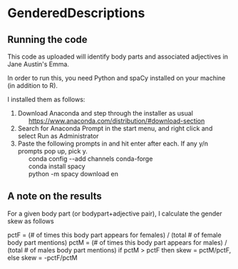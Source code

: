 # GenderedDescriptions
<h2>Running the code</h2>
This code as uploaded will identify body parts and associated adjectives in Jane Austin's Emma.
  
In order to run this, you need Python and spaCy installed on your machine (in addition to R).
  
I installed them as follows:
1. Download Anaconda and step through the installer as usual
<br>&nbsp;&nbsp;&nbsp;&nbsp;&nbsp;&nbsp;https://www.anaconda.com/distribution/#download-section
2. Search for Anaconda Prompt in the start menu, and right click and select Run as Administrator
3. Paste the following prompts in and hit enter after each. If any y/n prompts pop up, pick y.
<br>&nbsp;&nbsp;&nbsp;&nbsp;&nbsp;&nbsp;conda config --add channels conda-forge
<br>&nbsp;&nbsp;&nbsp;&nbsp;&nbsp;&nbsp;conda install spacy
<br>&nbsp;&nbsp;&nbsp;&nbsp;&nbsp;&nbsp;python -m spacy download en

<h2>A note on the results</h2>
For a given body part (or bodypart+adjective pair), I calculate the gender skew as follows

pctF = (# of times this body part appears for females) / (total # of female body part mentions)
pctM = (# of times this body part appears for males) / (total # of males body part mentions)
if pctM > pctF then skew = pctM/pctF, else skew = -pctF/pctM
